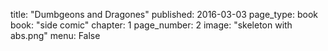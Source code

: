 title: "Dumbgeons and Dragones"
published: 2016-03-03
page_type: book
book: "side comic"
chapter: 1
page_number: 2
image: "skeleton with abs.png"
menu: False
